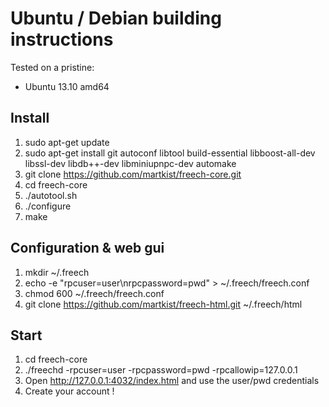 # Ubuntu / Debian building instructions

Tested on a pristine:
 - Ubuntu 13.10 amd64

## Install

1. sudo apt-get update
1. sudo apt-get install git autoconf libtool build-essential libboost-all-dev libssl-dev libdb++-dev libminiupnpc-dev automake
1. git clone https://github.com/martkist/freech-core.git
1. cd freech-core
1. ./autotool.sh
1. ./configure
1. make

## Configuration & web gui

1. mkdir ~/.freech
1. echo -e "rpcuser=user\nrpcpassword=pwd" > ~/.freech/freech.conf
1. chmod 600 ~/.freech/freech.conf
1. git clone https://github.com/martkist/freech-html.git ~/.freech/html

## Start

1. cd freech-core
1. ./freechd -rpcuser=user -rpcpassword=pwd -rpcallowip=127.0.0.1
1. Open http://127.0.0.1:4032/index.html and use the user/pwd credentials
1. Create your account !
